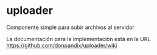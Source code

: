 # uploader
Componente simple para subir archivos al servidor

La documentación para la implementación está en la URL https://github.com/donpandix/uploader/wiki 
